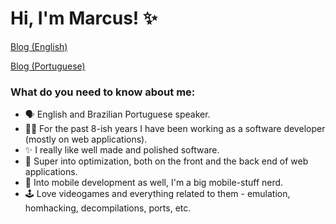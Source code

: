 # Hi, I'm Marcus! ✨

[Blog (English)](https://marcuspereira.com)

[Blog (Portuguese)](https://marcuspereira.com/pt-BR)

### What do you need to know about me:

- 🗣️ English and Brazilian Portuguese speaker.
- 👨‍💻 For the past 8-ish years I have been working as a software developer (mostly on web applications).
- ✨ I really like well made and polished software. 
- 👀 Super into optimization, both on the front and the back end of web applications.
- 📱 Into mobile development as well, I'm a big mobile-stuff nerd.
- 🕹️ Love videogames and everything related to them - emulation, homhacking, decompilations, ports, etc.
